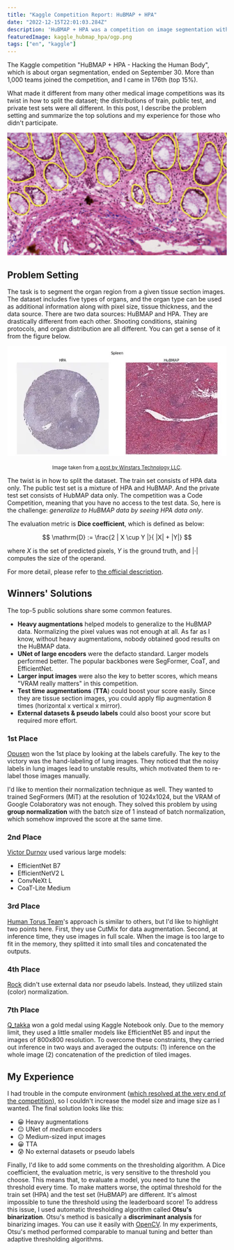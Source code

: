 ```yaml
---
title: "Kaggle Competition Report: HuBMAP + HPA"
date: "2022-12-15T22:01:03.284Z"
description: 'HuBMAP + HPA was a competition on image segmentation with a little twist in how to split the dataset. How did winners approach this problem?'
featuredImage: kaggle_hubmap_hpa/ogp.png
tags: ["en", "kaggle"]
---
```


The Kaggle competition "HuBMAP + HPA - Hacking the Human Body", which is about organ segmentation, ended on September 30. More than 1,000 teams joined the competition, and I came in 176th (top 15%). 

What made it different from many other medical image competitions was its twist in how to split the dataset; the distributions of train, public test, and private test sets were all different. In this post, I describe the problem setting and summarize the top solutions and my experience for those who didn't participate.

![Organ segmentation](ogp.png)

## Problem Setting
The task is to segment the organ region from a given tissue section images. The dataset includes five types of organs, and the organ type can be used as additional information along with pixel size, tissue thickness, and the data source. There are two data sources: HuBMAP and HPA. They are drastically different from each other. Shooting conditions, staining protocols, and organ distribution are all different. You can get a sense of it from the figure below.

![](2022-12-15-21-53-46.png)

<div style="text-align: center;"><small>Image taken from
<a href="https://wt-blog.medium.com/hubmap-hpa-hacking-the-human-body-6e58523961ed">
a post by Winstars Technology LLC</a>.</small></div>

The twist is in how to split the dataset. The train set consists of HPA data only. The public test set is a mixture of HPA and HuBMAP. And the private test set consists of HubMAP data only. The competition was a Code Competition, meaning that you have no access to the test data. So, here is the challenge: *generalize to HuBMAP data by seeing HPA data only*.

The evaluation metric is **Dice coefficient**, which is defined as below:

$$
\mathrm{D} := \frac{2 | X \cup Y |}{ |X| + |Y|}
$$

where $X$ is the set of predicted pixels, $Y$ is the ground truth, and $|\cdot|$ computes the size of the operand. 

For more detail, please refer to [the official description](https://www.kaggle.com/competitions/hubmap-organ-segmentation/overview/description).

## Winners' Solutions
The top-5 public solutions share some common features.

- **Heavy augmentations** helped models to generalize to the HuBMAP data. Normalizing the pixel values was not enough at all. As far as I know, without heavy augmentations, nobody obtained good results on the HuBMAP data.
- **UNet of large encoders** were the defacto standard. Larger models performed better. The popular backbones were SegFormer, CoaT, and EfficientNet.
- **Larger input images** were also the key to better scores, which means "VRAM really matters" in this competition.
- **Test time augmentations** (**TTA**) could boost your score easily. Since they are tissue section images, you could apply flip augmentation 8 times (horizontal x vertical x mirror).  
- **External datasets & pseudo labels** could also boost your score but required more effort.

### 1st Place
[Opusen](https://www.kaggle.com/competitions/hubmap-organ-segmentation/discussion/356201) won the 1st place by looking at the labels carefully. The key to the victory was the hand-labeling of lung images. They noticed that the noisy labels in lung images lead to unstable results, which motivated them to re-label those images manually.

I'd like to mention their normalization technique as well. They wanted to trained SegFormers (MiT) at the resolution of 1024x1024, but the VRAM of Google Colaboratory was not enough. They solved this problem by using **group normalization** with the batch size of 1 instead of batch normalization, which somehow improved the score at the same time.

### 2nd Place
[Victor Durnov](https://www.kaggle.com/competitions/hubmap-organ-segmentation/discussion/354857) used various large models:
- EfficientNet B7
- EfficientNetV2 L
- ConvNeXt L
- CoaT-Lite Medium

### 3rd Place
[Human Torus Team](https://www.kaggle.com/competitions/hubmap-organ-segmentation/discussion/354683)'s approach is similar to others, but I'd like to highlight two points here. First, they use CutMix for data augmentation. Second, at inference time, they use images in full scale. When the image is too large to fit in the memory, they splitted it into small tiles and concatenated the outputs.

### 4th Place
[Rock](https://www.kaggle.com/competitions/hubmap-organ-segmentation/discussion/354851) didn't use external data nor pseudo labels. Instead, they utilized stain (color) normalization.

### 7th Place
[Q_takka](https://www.kaggle.com/competitions/hubmap-organ-segmentation/discussion/354859) won a gold medal using Kaggle Notebook only. Due to the memory limit, they used a little smaller models like EfficientNet B5 and input the images of 800x800 resolution. To overcome these constraints, they carried out inference in two ways and averaged the outputs: (1) inference on the whole image (2) concatenation of the prediction of tiled images.

## My Experience
I had trouble in the compute environment ([which resolved at the very end of the competition](https://hippocampus-garden.com/workbench_shm/)), so I couldn't increase the model size and image size as I wanted. The final solution looks like this:
- 😀 Heavy augmentations
- 😐 UNet of *medium* encoders
- 😐 Medium-sized input images
- 😀 TTA 
- 😰 No external datasets or pseudo labels

Finally, I'd like to add some comments on the thresholding algorithm. A Dice coefficient, the evaluation metric, is very sensitive to the threshold you choose. This means that, to evaluate a model, you need to tune the threshold every time. To make matters worse, the optimal threshold for the train set (HPA) and the test set (HuBMAP) are different. It's almost impossible to tune the threshold using the leaderboard score! To address this issue, I used automatic thresholding algorithm called **Otsu's binarization**. Otsu's method is basically a **discriminant analysis** for binarizing images. You can use it easily with [OpenCV](https://docs.opencv.org/4.x/d7/d4d/tutorial_py_thresholding.html). In my experiments, Otsu's method performed comparable to manual tuning and better than adaptive thresholding algorithms.